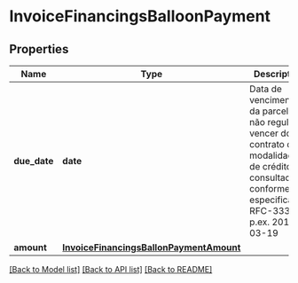 # InvoiceFinancingsBalloonPayment

## Properties
Name | Type | Description | Notes
------------ | ------------- | ------------- | -------------
**due_date** | **date** | Data de vencimento da parcela não regular  a vencer do contrato da modalidade de crédito consultada, conforme especificação RFC-3339. p.ex. 2014-03-19 | 
**amount** | [**InvoiceFinancingsBallonPaymentAmount**](InvoiceFinancingsBallonPaymentAmount.md) |  | 

[[Back to Model list]](../README.md#documentation-for-models) [[Back to API list]](../README.md#documentation-for-api-endpoints) [[Back to README]](../README.md)

